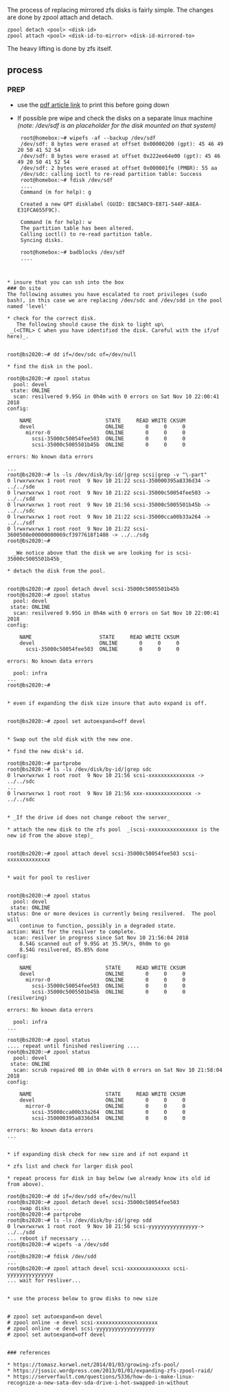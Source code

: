 The process of replacing mirrored zfs disks is fairly simple. The changes are done by zpool attach and detach.
	
	zpool detach <pool> <disk-id>
	zpool attach <pool> <disk-id-to-mirror> <disk-id-mirrored-to>
	
The heavy lifting is done by zfs itself.

## process
### PREP
* use the [pdf article link](http://trac.suspectdevices.com/trac/wiki/ZFSDiskReplacement?format=pdfarticle) to print this before going down 
* If possible pre wipe and check the disks on a separate linux machine _(note: /dev/sdf is an placeholder for the disk mounted on that system)_
	
   ```
	root@homebox:~# wipefs -af --backup /dev/sdf
	/dev/sdf: 8 bytes were erased at offset 0x00000200 (gpt): 45 46 49 20 50 41 52 54
	/dev/sdf: 8 bytes were erased at offset 0x222ee64e00 (gpt): 45 46 49 20 50 41 52 54
	/dev/sdf: 2 bytes were erased at offset 0x000001fe (PMBR): 55 aa
	/dev/sdc: calling ioctl to re-read partition table: Success
	root@homebox:~# fdisk /dev/sdf
	....
	Command (m for help): g
	
	Created a new GPT disklabel (GUID: EBC5A0C9-E871-544F-A8EA-E31FCA655F9C).
	
	Command (m for help): w
	The partition table has been altered.
	Calling ioctl() to re-read partition table.
	Syncing disks.
	
	root@homebox:~# badblocks /dev/sdf
	....
	
```	

* insure that you can ssh into the box
### On site
The following assumes you have escalated to root privileges (sudo bash), in this case we are replacing /dev/sdc and /dev/sdd in the pool named 'level'

* check for the correct disk.
   The following should cause the disk to light up\
 _(<CTRL> C when you have identified the disk. Careful with the if/of here)_.
	
   ```
	root@bs2020:~# dd if=/dev/sdc of=/dev/null
```	
* find the disk in the pool.

   ```	
	root@bs2020:~# zpool status
	  pool: devel
	 state: ONLINE
	  scan: resilvered 9.95G in 0h4m with 0 errors on Sat Nov 10 22:00:41 2018
	config:
	
		NAME                        STATE     READ WRITE CKSUM
		devel                       ONLINE       0     0     0
		  mirror-0                  ONLINE       0     0     0
		    scsi-35000c50054fee503  ONLINE       0     0     0
		    scsi-35000c5005501b45b  ONLINE       0     0     0
	
	errors: No known data errors
	
	...
	root@bs2020:~# ls -ls /dev/disk/by-id/|grep scsi|grep -v "\-part"
	0 lrwxrwxrwx 1 root root  9 Nov 10 21:22 scsi-350000395a8336d34 -> ../../sde
	0 lrwxrwxrwx 1 root root  9 Nov 10 21:22 scsi-35000c50054fee503 -> ../../sdd
	0 lrwxrwxrwx 1 root root  9 Nov 10 21:56 scsi-35000c5005501b45b -> ../../sdc
	0 lrwxrwxrwx 1 root root  9 Nov 10 21:22 scsi-35000cca00b33a264 -> ../../sdf
	0 lrwxrwxrwx 1 root root  9 Nov 10 21:22 scsi-3600508e00000000069cf3977618f1408 -> ../../sdg
	root@bs2020:~# 
```
  _We notice above that the disk we are looking for is scsi-35000c5005501b45b_

* detach the disk from the pool.
  
  ```	
	root@bs2020:~# zpool detach devel scsi-35000c5005501b45b 
	root@bs2020:~# zpool status
	  pool: devel
	 state: ONLINE
	  scan: resilvered 9.95G in 0h4m with 0 errors on Sat Nov 10 22:00:41 2018
	config:
	
		NAME                      STATE     READ WRITE CKSUM
		devel                     ONLINE       0     0     0
		  scsi-35000c50054fee503  ONLINE       0     0     0
	
	errors: No known data errors
	
	  pool: infra
	...
	root@bs2020:~#
```	

* even if expanding the disk size insure that auto expand is off.
	
  ```
	root@bs2020:~# zpool set autoexpand=off devel
```	

* Swap out the old disk with the new one. 

* find the new disk's id.  

   ```
	root@bs2020:~# partprobe
	root@bs2020:~# ls -ls /dev/disk/by-id/|grep sdc
	0 lrwxrwxrwx 1 root root  9 Nov 10 21:56 scsi-xxxxxxxxxxxxxxx -> ../../sdc
	...   
	0 lrwxrwxrwx 1 root root  9 Nov 10 21:56 xxx-xxxxxxxxxxxxxxx -> ../../sdc
```	

* _If the drive id does not change reboot the server_

* attach the new disk to the zfs pool  _(scsi-xxxxxxxxxxxxxxxx is the new id from the above step)_
	
  ```
	root@bs2020:~# zpool attach devel scsi-35000c50054fee503 scsi-xxxxxxxxxxxxxx
```	

* wait for pool to resliver
	
  ```
  	root@bs2020:~# zpool status
	  pool: devel
	 state: ONLINE
	status: One or more devices is currently being resilvered.  The pool will
		continue to function, possibly in a degraded state.
	action: Wait for the resilver to complete.
	  scan: resilver in progress since Sat Nov 10 21:56:04 2018
		8.54G scanned out of 9.95G at 35.5M/s, 0h0m to go
		8.54G resilvered, 85.85% done
	config:
	
		NAME                        STATE     READ WRITE CKSUM
		devel                       ONLINE       0     0     0
		  mirror-0                  ONLINE       0     0     0
		    scsi-35000c50054fee503  ONLINE       0     0     0
		    scsi-35000c5005501b45b  ONLINE       0     0     0  (resilvering)
	
	errors: No known data errors
	
	  pool: infra
	...
	
	root@bs2020:~# zpool status
	.... repeat until finished reslivering .... 
	root@bs2020:~# zpool status
	  pool: devel
	 state: ONLINE
	  scan: scrub repaired 0B in 0h4m with 0 errors on Sat Nov 10 21:58:04 2018
	config:
	
		NAME                        STATE     READ WRITE CKSUM
		devel                       ONLINE       0     0     0
		  mirror-0                  ONLINE       0     0     0
		    scsi-35000cca00b33a264  ONLINE       0     0     0
		    scsi-350000395a8336d34  ONLINE       0     0     0
	
	errors: No known data errors
	...
```
	
* if expanding disk check for new size and if not expand it
	
* zfs list and check for larger disk pool 

* repeat process for disk in bay below (we already know its old id from above).

  ```
  	
	root@bs2020:~# dd if=/dev/sdd of=/dev/null
	root@bs2020:~# zpool detach devel scsi-35000c50054fee503  
	... swap disks ...
	root@bs2020:~# partprobe
	root@bs2020:~# ls -ls /dev/disk/by-id/|grep sdd
	0 lrwxrwxrwx 1 root root  9 Nov 10 21:56 scsi-yyyyyyyyyyyyyyyy-> ../../sdd
	... reboot if necessary ...
	root@bs2020:~# wipefs -a /dev/sdd
	...
	root@bs2020:~# fdisk /dev/sdd
	...
	root@bs2020:~# zpool attach devel scsi-xxxxxxxxxxxxxx scsi-yyyyyyyyyyyyyyy
	... wait for resliver...
```
	
* use the process below to grow disks to new size
	
  ```
  	# zpool set autoexpand=on devel
	# zpool online -e devel scsi-xxxxxxxxxxxxxxxxxxxx
	# zpool online -e devel scsi-yyyyyyyyyyyyyyyyyyy
	# zpool set autoexpand=off devel  
```	

### references

* https://tomasz.korwel.net/2014/01/03/growing-zfs-pool/
* https://jsosic.wordpress.com/2013/01/01/expanding-zfs-zpool-raid/
* https://serverfault.com/questions/5336/how-do-i-make-linux-recognize-a-new-sata-dev-sda-drive-i-hot-swapped-in-without